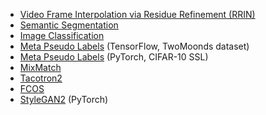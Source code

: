* [Video Frame Interpolation via Residue Refinement (RRIN)](./rrin)
* [Semantic Segmentation](./segmentation)
* [Image Classification](./classification)
* [Meta Pseudo Labels](./mpl_tf) (TensorFlow, TwoMoonds dataset)
* [Meta Pseudo Labels](./mpl_torch) (PyTorch, CIFAR-10 SSL)
* [MixMatch](./mix_match) 
* [Tacotron2](./tacotron) 
* [FCOS](./fcos)
* [StyleGAN2](./stylegan) (PyTorch)